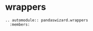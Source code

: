 # wrappers

<div align = "justify">

```{eval-rst}
.. automodule:: pandaswizard.wrappers
  :members:
```

</div>
